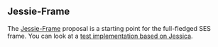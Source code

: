 ## Jessie-Frame

The [Jessie-Frame](https://www.smotaal.io/#/meta/@ses/Jessie-Frame) proposal is a starting point for the full-fledged SES frame.  You can look at a [test implementation based on Jessica](jessie-frame/).
